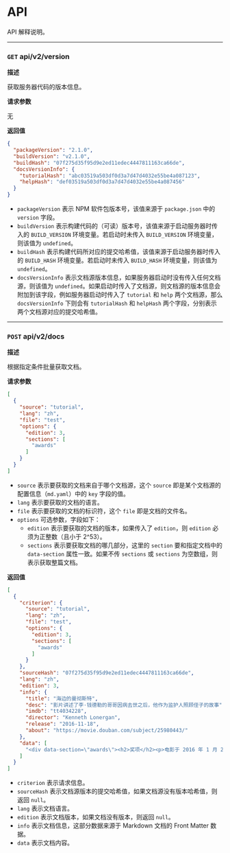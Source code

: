 # API

API 解释说明。

---

### `GET` api/v2/version

**描述**

获取服务器代码的版本信息。

**请求参数**

无

**返回值**

```json
{
  "packageVersion": "2.1.0",
  "buildVersion": "v2.1.0",
  "buildHash": "07f275d35f95d9e2ed11edec4447811163ca66de",
  "docsVersionInfo": {
    "tutorialHash": "abc03519a503df0d3a7d47d4032e55be4a087123",
    "helpHash": "def03519a503df0d3a7d47d4032e55be4a087456"
  }
}
```

- `packageVersion` 表示 NPM 软件包版本号，该值来源于 `package.json` 中的 `version` 字段。
- `buildVersion` 表示构建代码的（可读）版本号，该值来源于启动服务器时传入的 `BUILD_VERSION` 环境变量。若启动时未传入 `BUILD_VERSION` 环境变量，则该值为 `undefined`。
- `buildHash` 表示构建代码所对应的提交哈希值，该值来源于启动服务器时传入的 `BUILD_HASH` 环境变量。若启动时未传入 `BUILD_HASH` 环境变量，则该值为 `undefined`。
- `docsVersionInfo` 表示文档源版本信息，如果服务器启动时没有传入任何文档源，则该值为 `undefined`。如果启动时传入了文档源，则文档源的版本信息会附加到该字段，例如服务器启动时传入了 `tutorial` 和 `help` 两个文档源，那么 `docsVersionInfo` 下则会有 `tutorialHash` 和 `helpHash` 两个字段，分别表示两个文档源对应的提交哈希值。

---

### `POST` api/v2/docs

**描述**

根据指定条件批量获取文档。

**请求参数**

```json
[
  {
    "source": "tutorial",
    "lang": "zh",
    "file": "test",
    "options": {
      "edition": 3,
      "sections": [
        "awards"
      ]
    }
  }
]
```

- `source` 表示要获取的文档来自于哪个文档源，这个 `source` 即是某个文档源的配置信息（`md.yaml`）中的 `key` 字段的值。
- `lang` 表示要获取的文档的语言。
- `file` 表示要获取的文档的标识符，这个 `file` 即是文档的文件名。
- `options` 可选参数，字段如下：
  - `edition` 表示要获取的文档的版本，如果传入了 `edition`，则 `edition` 必须为正整数（且小于 2^53）。
  - `sections` 表示要获取文档的哪几部分，这里的 `section` 要和指定文档中的 `data-section` 属性一致。如果不传 `sections` 或 `sections` 为空数组，则表示获取整篇文档。

**返回值**

```json
[
  {
    "criterion": {
      "source": "tutorial",
      "lang": "zh",
      "file": "test",
      "options": {
        "edition": 3,
        "sections": [
          "awards"
        ]
      }
    },
    "sourceHash": "07f275d35f95d9e2ed11edec4447811163ca66de",
    "lang": "zh",
    "edition": 3,
    "info": {
      "title": "海边的曼彻斯特",
      "desc": "影片讲述了李·钱德勒的哥哥因病去世之后，他作为监护人照顾侄子的故事",
      "imdb": "tt4034228",
      "director": "Kenneth Lonergan",
      "release": "2016-11-18",
      "about": "https://movie.douban.com/subject/25980443/"
    },
    "data": [
      "<div data-section=\"awards\"><h2>奖项</h2><p>电影于 2016 年 1 月 23 日的圣丹斯电影节上首映后，很快被亚马逊工作室（Amazon Studios）分发，并订于 2016 年 11 月 18 日于美国作有限上映，并定于 12 月 16 日广泛上映。该片以 850 万美元的制作预算，全球收益总得超过 6200 万美元。</p><p>影片上映后获得一致好评，并赢得无数奖项。这部电影被许多评论家列为 2016 年最佳电影之一，获得第 89 届奥斯卡金像奖最佳男主角、最佳原创剧本，第 74 届金球奖最佳男主角奖，第 70 届英国电影学院奖最佳男主角和最佳原创剧本。</p></div>"
    ]
  }
]
```

- `criterion` 表示请求信息。
- `sourceHash` 表示文档源版本的提交哈希值，如果文档源没有版本哈希值，则返回 `null`。
- `lang` 表示文档语言。
- `edition` 表示文档版本，如果文档没有版本，则返回 `null`。
- `info` 表示文档信息，这部分数据来源于 Markdown 文档的 Front Matter 数据。
- `data` 表示文档内容。
